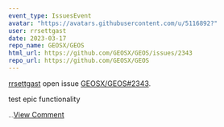 ```yaml
---
event_type: IssuesEvent
avatar: "https://avatars.githubusercontent.com/u/5116892?"
user: rrsettgast
date: 2023-03-17
repo_name: GEOSX/GEOS
html_url: https://github.com/GEOSX/GEOS/issues/2343
repo_url: https://github.com/GEOSX/GEOS
---
```


<a href='https://github.com/rrsettgast' target='_blank'>rrsettgast</a> open issue <a href='https://github.com/GEOSX/GEOS/issues/2343' target='_blank'>GEOSX/GEOS#2343</a>.

<p>test epic functionality</p><small>...</small><a href='https://github.com/GEOSX/GEOS/issues/2343' target='_blank'>View Comment</a>